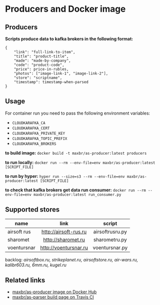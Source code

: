 Producers and Docker image
==========================

## Producers

**Scripts produce data to kafka brokers in the following format:**

```
{
    "link": "full-link-to-item",
    "title": "product-title",
    "made": "made-by-company",
    "code": "product-code",
    "price": price-in-rubles,
    "photos": ["image-link-1", "image-link-2"],
    "store": "scriptname",
    "timestamp": timestamp-when-parsed
}
```

## Usage
For container run you need to pass the following environment variables:
  
  * ``CLOUDKARAFKA_CA``
  * ``CLOUDKARAFKA_CERT``
  * ``CLOUDKARAFKA_PRIVATE_KEY``
  * ``CLOUDKARAFKA_TOPIC_PREFIX``
  * ``CLOUDKARAFKA_BROKERS``

**to build image:**
``docker build -t maxbr/as-producer:latest producers``

**to run locally:**
``docker run --rm --env-file=env maxbr/as-producer:latest [SCRIPT_FILE]``

**to run by hyper:**
``hyper run --size=s3 --rm --env-file=env maxbr/as-producer:latest [SCRIPT_FILE]``

**to check that kafka brokers get data run consumer:**
``docker run --rm --env-file=env maxbr/as-producer:latest run_consumer.py``

## Supported stores

| name        |      link              |  script         |
|-------------|:----------------------:|:---------------:|
| airsoft rus | http://airsoft-rus.ru  | airsoftrusru.py |
| sharomet    | http://sharomet.ru     | sharometru.py   |
| voentursnar | http://voentursnar.ru  | voentursnar.py  |

backlog: *airsoftbox.ru, strikeplanet.ru, airsoftstore.ru, air-wars.ru, kalibr603.ru, 6mm.ru, kugel.ru*

## Related links

  * [maxbr/as-producer image on Docker Hub](https://hub.docker.com/r/maxbr/as-producer)
  * [maxbr/as-parser build page on Travis CI](https://travis-ci.org/maxbr/as-parser)
  